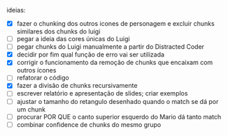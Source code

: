ideias:
- [X] fazer o chunking dos outros icones de personagem e excluir chunks similares dos chunks do luigi
- [ ] pegar a ideia das cores únicas do Luigi
- [ ] pegar chunks do Luigi manualmente a partir do Distracted Coder
- [X] decidir por fim qual função de erro vai ser utilizada
- [X] corrigir o funcionamento da remoção de chunks que encaixam com outros ícones
- [ ] refatorar o código
- [X] fazer a divisão de chunks recursivamente
- [ ] escrever relatório e apresentação de slides; criar exemplos
- [ ] ajustar o tamanho do retangulo desenhado quando o match se dá por um chunk
- [ ] procurar POR QUE o canto superior esquerdo do Mario dá tanto match
- [ ] combinar confidence de chunks do mesmo grupo